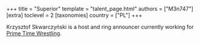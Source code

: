 +++
title = "Superior"
template = "talent_page.html"
authors = ["M3n747"]
[extra]
toclevel = 2
[taxonomies]
country = ["PL"]
+++

Krzysztof Skwarczyński is a host and ring announcer currently working for [Prime Time Wrestling](@/o/ptw.md).
